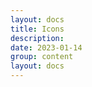 ```yaml
---
layout: docs
title: Icons
description: 
date: 2023-01-14
group: content
layout: docs
---
```


<!-- TODO: expand -->